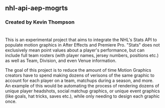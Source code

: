 #
## nhl-api-aep-mogrts
### Created by Kevin Thompson
#
This is an experimental project that aims to integrate the NHL's Stats API to populate motion graphics in After Effects and Premiere Pro. "Stats" does not exclusively mean point values about a player's performance, but can include full team rosters (with player names, jersey numbers, positions etc.) as well as Team, Division, and even Venue information.

The goal of this project is to reduce the amount of time Motion Graphics creators have to spend making dozens of verisons of the same graphic to account for each player on a team, matchups during a season, and more. An example of this would be automating the process of rendering dozens of unique player headshots, social matchup graphics, or unique event graphics (like goals, hat tricks, saves etc.), while only needing to design each graphic once.
